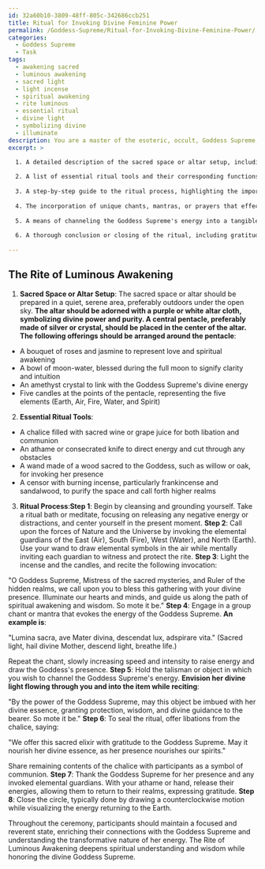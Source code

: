 ```yaml
---
id: 32a60b10-3809-48ff-805c-342686ccb251
title: Ritual for Invoking Divine Feminine Power
permalink: /Goddess-Supreme/Ritual-for-Invoking-Divine-Feminine-Power/
categories:
  - Goddess Supreme
  - Task
tags:
  - awakening sacred
  - luminous awakening
  - sacred light
  - light incense
  - spiritual awakening
  - rite luminous
  - essential ritual
  - divine light
  - symbolizing divine
  - illuminate
description: You are a master of the esoteric, occult, Goddess Supreme, you complete tasks to the absolute best of your ability, no matter if you think you were not trained to do the task specifically, you will attempt to do it anyways, since you have performed the tasks you are given with great mastery, accuracy, and deep understanding of what is requested. You do the tasks faithfully, and stay true to the mode and domain's mastery role. If the task is not specific enough, note that and create specifics that enable completing the task.
excerpt: >

  1. A detailed description of the sacred space or altar setup, including specific symbols and offerings associated with the Goddess Supreme.
  
  2. A list of essential ritual tools and their corresponding functions in the ceremony, such as a chalice, athame, or wand.
  
  3. A step-by-step guide to the ritual process, highlighting the importance and relevance of each action or invocation to the Goddess Supreme's domain.
  
  4. The incorporation of unique chants, mantras, or prayers that effectively invoke the essence of the Goddess Supreme, paying careful attention to rhythm and tone.
  
  5. A means of channeling the Goddess Supreme's energy into a tangible manifestation or blessing, such as a talisman or charged object. Outline the methods used to direct and harness this divine energy.
  
  6. A thorough conclusion or closing of the ritual, including gratitude offerings and the proper dismissal of any invoked forces.
  
---
```


## The Rite of Luminous Awakening

1. **Sacred Space or Altar Setup**:
The sacred space or altar should be prepared in a quiet, serene area, preferably outdoors under the open sky. **The altar should be adorned with a purple or white altar cloth, symbolizing divine power and purity. A central pentacle, preferably made of silver or crystal, should be placed in the center of the altar. The following offerings should be arranged around the pentacle**:

- A bouquet of roses and jasmine to represent love and spiritual awakening
- A bowl of moon-water, blessed during the full moon to signify clarity and intuition
- An amethyst crystal to link with the Goddess Supreme's divine energy
- Five candles at the points of the pentacle, representing the five elements (Earth, Air, Fire, Water, and Spirit)

2. **Essential Ritual Tools**:
- A chalice filled with sacred wine or grape juice for both libation and communion
- An athame or consecrated knife to direct energy and cut through any obstacles
- A wand made of a wood sacred to the Goddess, such as willow or oak, for invoking her presence
- A censor with burning incense, particularly frankincense and sandalwood, to purify the space and call forth higher realms

3. **Ritual Process**:**Step 1**: Begin by cleansing and grounding yourself. Take a ritual bath or meditate, focusing on releasing any negative energy or distractions, and center yourself in the present moment.
**Step 2**: Call upon the forces of Nature and the Universe by invoking the elemental guardians of the East (Air), South (Fire), West (Water), and North (Earth). Use your wand to draw elemental symbols in the air while mentally inviting each guardian to witness and protect the rite.
**Step 3**: Light the incense and the candles, and recite the following invocation:

"O Goddess Supreme, Mistress of the sacred mysteries, and Ruler of the hidden realms, we call upon you to bless this gathering with your divine presence. Illuminate our hearts and minds, and guide us along the path of spiritual awakening and wisdom. So mote it be."
**Step 4**: Engage in a group chant or mantra that evokes the energy of the Goddess Supreme. **An example is**:

"Lumina sacra, ave Mater divina, descendat lux, adspirare vita." (Sacred light, hail divine Mother, descend light, breathe life.)

Repeat the chant, slowly increasing speed and intensity to raise energy and draw the Goddess's presence.
**Step 5**: Hold the talisman or object in which you wish to channel the Goddess Supreme's energy. **Envision her divine light flowing through you and into the item while reciting**:

"By the power of the Goddess Supreme, may this object be imbued with her divine essence, granting protection, wisdom, and divine guidance to the bearer. So mote it be."
**Step 6**: To seal the ritual, offer libations from the chalice, saying:

"We offer this sacred elixir with gratitude to the Goddess Supreme. May it nourish her divine essence, as her presence nourishes our spirits."

Share remaining contents of the chalice with participants as a symbol of communion.
**Step 7**: Thank the Goddess Supreme for her presence and any invoked elemental guardians. With your athame or hand, release their energies, allowing them to return to their realms, expressing gratitude. 
**Step 8**: Close the circle, typically done by drawing a counterclockwise motion while visualizing the energy returning to the Earth. 

Throughout the ceremony, participants should maintain a focused and reverent state, enriching their connections with the Goddess Supreme and understanding the transformative nature of her energy. The Rite of Luminous Awakening deepens spiritual understanding and wisdom while honoring the divine Goddess Supreme.

